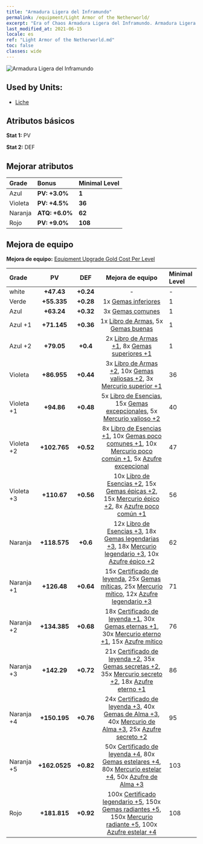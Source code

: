```yaml
---
title: "Armadura Ligera del Inframundo"
permalink: /equipment/Light Armor of the Netherworld/
excerpt: "Era of Chaos Armadura Ligera del Inframundo. Armadura Ligera del Inframundo"
last_modified_at: 2021-06-15
locale: es
ref: "Light Armor of the Netherworld.md"
toc: false
classes: wide
---
```


  ![Armadura Ligera del Inframundo](/images/e/e_3054.png)

## Used by Units:

* [Liche](/es/units/Lich/) 


## Atributos básicos
 **Stat 1:** PV

 **Stat 2:** DEF

## Mejorar atributos

  |     Grade    |   Bonus | Minimal Level | 
  |:-------------|:--------|:--------------| 
  | Azul | **PV: +3.0%** | **1** | 
  | Violeta | **PV: +4.5%** | **36** | 
  | Naranja | **ATQ: +6.0%** | **62** | 
  | Rojo | **PV: +9.0%** | **108** | 


## Mejora de equipo
 **Mejora de equipo:** [Equipment Upgrade Gold Cost Per Level](/equipment/EquipmentUpgradeCostPerLevel/) 

  |          Grade      | PV | DEF | Mejora de equipo | Minimal Level |
  |:--------------------|:---------:|:---------:|:----------------:|:--------------|
  | white | **+47.43** | **+0.24** | - | - |
  | Verde | **+55.335** | **+0.28** | 1x [Gemas inferiores](/ItemsES/mat_4/) | 1 |
  | Azul | **+63.24** | **+0.32** | 3x [Gemas comunes](/ItemsES/mat_10/) | 1 |
  | Azul +1 | **+71.145** | **+0.36** | 1x [Libro de Armas](/ItemsES/mat_18/), 5x [Gemas buenas](/ItemsES/mat_16/) | 1 |
  | Azul +2 | **+79.05** | **+0.4** | 2x [Libro de Armas +1](/ItemsES/mat_25/), 8x [Gemas superiores +1](/ItemsES/mat_23/) | 1 |
  | Violeta | **+86.955** | **+0.44** | 3x [Libro de Armas +2](/ItemsES/mat_32/), 10x [Gemas valiosas +2](/ItemsES/mat_30/), 3x [Mercurio superior +1](/ItemsES/mat_21/) | 36 |
  | Violeta +1 | **+94.86** | **+0.48** | 5x [Libro de Esencias](/ItemsES/mat_39/), 15x [Gemas excepcionales](/ItemsES/mat_37/), 5x [Mercurio valioso +2](/ItemsES/mat_28/) | 40 |
  | Violeta +2 | **+102.765** | **+0.52** | 8x [Libro de Esencias +1](/ItemsES/mat_46/), 10x [Gemas poco comunes +1](/ItemsES/mat_44/), 10x [Mercurio poco común +1](/ItemsES/mat_42/), 5x [Azufre excepcional](/ItemsES/mat_36/) | 47 |
  | Violeta +3 | **+110.67** | **+0.56** | 10x [Libro de Esencias +2](/ItemsES/mat_53/), 15x [Gemas épicas +2](/ItemsES/mat_51/), 15x [Mercurio épico +2](/ItemsES/mat_49/), 8x [Azufre poco común +1](/ItemsES/mat_43/) | 56 |
  | Naranja | **+118.575** | **+0.6** | 12x [Libro de Esencias +3](/ItemsES/mat_60/), 18x [Gemas legendarias +3](/ItemsES/mat_58/), 18x [Mercurio legendario +3](/ItemsES/mat_56/), 10x [Azufre épico +2](/ItemsES/mat_50/) | 62 |
  | Naranja +1 | **+126.48** | **+0.64** | 15x [Certificado de leyenda](/ItemsES/mat_67/), 25x [Gemas míticas](/ItemsES/mat_65/), 25x [Mercurio mítico](/ItemsES/mat_63/), 12x [Azufre legendario +3](/ItemsES/mat_57/) | 71 |
  | Naranja +2 | **+134.385** | **+0.68** | 18x [Certificado de leyenda +1](/ItemsES/mat_74/), 30x [Gemas eternas +1](/ItemsES/mat_72/), 30x [Mercurio eterno +1](/ItemsES/mat_70/), 15x [Azufre mítico](/ItemsES/mat_64/) | 76 |
  | Naranja +3 | **+142.29** | **+0.72** | 21x [Certificado de leyenda +2](/ItemsES/mat_81/), 35x [Gemas secretas +2](/ItemsES/mat_79/), 35x [Mercurio secreto +2](/ItemsES/mat_77/), 18x [Azufre eterno +1](/ItemsES/mat_71/) | 86 |
  | Naranja +4 | **+150.195** | **+0.76** | 24x [Certificado de leyenda +3](/ItemsES/mat_88/), 40x [Gemas de Alma +3](/ItemsES/mat_86/), 40x [Mercurio de Alma +3](/ItemsES/mat_84/), 25x [Azufre secreto +2](/ItemsES/mat_78/) | 95 |
  | Naranja +5 | **+162.0525** | **+0.82** | 50x [Certificado de leyenda +4](/ItemsES/mat_95/), 80x [Gemas estelares +4](/ItemsES/mat_93/), 80x [Mercurio estelar +4](/ItemsES/mat_91/), 50x [Azufre de Alma +3](/ItemsES/mat_85/) | 103 |
  | Rojo | **+181.815** | **+0.92** | 100x [Certificado legendario +5](/ItemsES/mat_102/), 150x [Gemas radiantes +5](/ItemsES/mat_100/), 150x [Mercurio radiante +5](/ItemsES/mat_98/), 100x [Azufre estelar +4](/ItemsES/mat_92/) | 108 |

